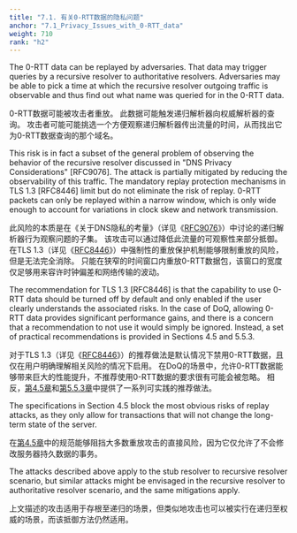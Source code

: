 ```yaml
---
title: "7.1. 有关0-RTT数据的隐私问题"
anchor: "7.1_Privacy_Issues_with_0-RTT_data"
weight: 710
rank: "h2"
---
```


The 0-RTT data can be replayed by adversaries. That data may trigger queries by a recursive resolver to authoritative resolvers. Adversaries may be able to pick a time at which the recursive resolver outgoing traffic is observable and thus find out what name was queried for in the 0-RTT data.

0-RTT数据可能被攻击者重放。
此数据可能触发递归解析器向权威解析器的查询。
攻击者可能可能挑选一个方便观察递归解析器传出流量的时间，从而找出它为0-RTT数据查询的那个域名。

This risk is in fact a subset of the general problem of observing the behavior of the recursive resolver discussed in "DNS Privacy Considerations" [RFC9076]. The attack is partially mitigated by reducing the observability of this traffic. The mandatory replay protection mechanisms in TLS 1.3 [RFC8446] limit but do not eliminate the risk of replay. 0-RTT packets can only be replayed within a narrow window, which is only wide enough to account for variations in clock skew and network transmission.

此风险的本质是在《关于DNS隐私的考量》（详见《[RFC9076]()》）中讨论的递归解析器行为观察问题的子集。
该攻击可以通过降低此流量的可观察性来部分抵御。
在TLS 1.3（详见《[RFC8446]()》）中强制性的重放保护机制能够限制重放的风险，但是无法完全消除。
只能在狭窄的时间窗口内重放0-RTT数据包，该窗口的宽度仅足够用来容许时钟偏差和网络传输的波动。

The recommendation for TLS 1.3 [RFC8446] is that the capability to use 0-RTT data should be turned off by default and only enabled if the user clearly understands the associated risks. In the case of DoQ, allowing 0-RTT data provides significant performance gains, and there is a concern that a recommendation to not use it would simply be ignored. Instead, a set of practical recommendations is provided in Sections 4.5 and 5.5.3.

对于TLS 1.3（详见《[RFC8446]()》）的推荐做法是默认情况下禁用0-RTT数据，且仅在用户明确理解相关风险的情况下启用。
在DoQ的场景中，允许0-RTT数据能够带来巨大的性能提升，不推荐使用0-RTT数据的要求很有可能会被忽略。
相反，[第4.5章]()和[第5.5.3章]()中提供了一系列可实践的推荐做法。

The specifications in Section 4.5 block the most obvious risks of replay attacks, as they only allow for transactions that will not change the long-term state of the server.

在[第4.5章]()中的规范能够阻挡大多数重放攻击的直接风险，因为它仅允许了不会修改服务器持久数据的事务。

The attacks described above apply to the stub resolver to recursive resolver scenario, but similar attacks might be envisaged in the recursive resolver to authoritative resolver scenario, and the same mitigations apply.

上文描述的攻击适用于存根至递归的场景，但类似地攻击也可以被实行在递归至权威的场景，而该抵御方法仍然适用。

